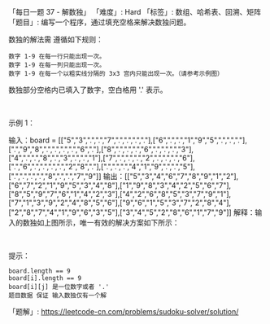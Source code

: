 「每日一题 37 - 解数独」
「难度」: Hard
「标签」: 数组、哈希表、回溯、矩阵
「题目」: 编写一个程序，通过填充空格来解决数独问题。

数独的解法需 遵循如下规则：


	数字 1-9 在每一行只能出现一次。
	数字 1-9 在每一列只能出现一次。
	数字 1-9 在每一个以粗实线分隔的 3x3 宫内只能出现一次。（请参考示例图）


数独部分空格内已填入了数字，空白格用 '.' 表示。

 




示例 1：

输入：board = [["5","3",".",".","7",".",".",".","."],["6",".",".","1","9","5",".",".","."],[".","9","8",".",".",".",".","6","."],["8",".",".",".","6",".",".",".","3"],["4",".",".","8",".","3",".",".","1"],["7",".",".",".","2",".",".",".","6"],[".","6",".",".",".",".","2","8","."],[".",".",".","4","1","9",".",".","5"],[".",".",".",".","8",".",".","7","9"]]
输出：[["5","3","4","6","7","8","9","1","2"],["6","7","2","1","9","5","3","4","8"],["1","9","8","3","4","2","5","6","7"],["8","5","9","7","6","1","4","2","3"],["4","2","6","8","5","3","7","9","1"],["7","1","3","9","2","4","8","5","6"],["9","6","1","5","3","7","2","8","4"],["2","8","7","4","1","9","6","3","5"],["3","4","5","2","8","6","1","7","9"]]
解释：输入的数独如上图所示，唯一有效的解决方案如下所示：




 

提示：


	board.length == 9
	board[i].length == 9
	board[i][j] 是一位数字或者 '.'
	题目数据 保证 输入数独仅有一个解






「题解」: https://leetcode-cn.com/problems/sudoku-solver/solution/